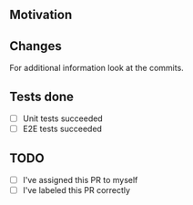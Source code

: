 ## Motivation

<!-- Explain what motivated you to do these changes -->

## Changes

<!-- Explain what you've changed -->

For additional information look at the commits.

## Tests done

<!-- Explain what tests you've done and if your tests worked -->

- [ ] Unit tests succeeded
- [ ] E2E tests succeeded

## TODO

- [ ] I've assigned this PR to myself
- [ ] I've labeled this PR correctly

<!-- Add open ToDo's to this checklist -->